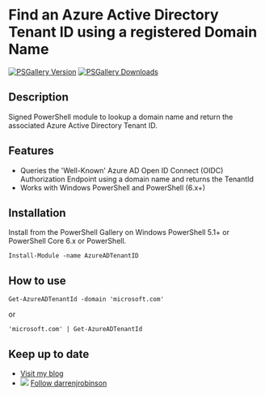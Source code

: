 # Find an Azure Active Directory Tenant ID using a registered Domain Name

[![PSGallery Version](https://img.shields.io/powershellgallery/v/AzureADTenantID.svg?style=flat&logo=powershell&label=PSGallery%20Version)](https://www.powershellgallery.com/packages/AzureADTenantID) [![PSGallery Downloads](https://img.shields.io/powershellgallery/dt/AzureADTenantID.svg?style=flat&logo=powershell&label=PSGallery%20Downloads)](https://www.powershellgallery.com/packages/AzureADTenantID)

## Description
Signed PowerShell module to lookup a domain name and return the associated Azure Active Directory Tenant ID.

## Features
- Queries the 'Well-Known' Azure AD Open ID Connect (OIDC) Authorization Endpoint using a domain name and returns the TenantId
- Works with Windows PowerShell and PowerShell (6.x+)

## Installation
Install from the PowerShell Gallery on Windows PowerShell 5.1+ or PowerShell Core 6.x or PowerShell.

```
Install-Module -name AzureADTenantID
```

## How to use

```
Get-AzureADTenantId -domain 'microsoft.com'
```

or

```
'microsoft.com' | Get-AzureADTenantId
```

## Keep up to date
* [Visit my blog](https://blog.darrenjrobinson.com)
* ![](http://twitter.com/favicon.ico) [Follow darrenjrobinson](https://twitter.com/darrenjrobinson)